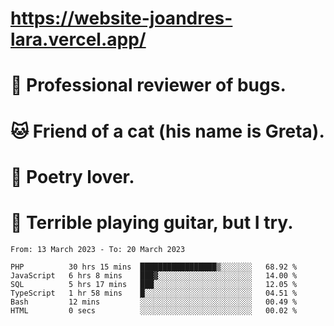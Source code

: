 # https://website-joandres-lara.vercel.app/
# 🐛 Professional reviewer of bugs.
# 🐱 Friend of a cat (his name is Greta).
# 📜 Poetry lover.
# 🎸 Terrible playing guitar, but I try.

<!--START_SECTION:waka-->

```text
From: 13 March 2023 - To: 20 March 2023

PHP          30 hrs 15 mins  █████████████████▒░░░░░░░   68.92 %
JavaScript   6 hrs 8 mins    ███▓░░░░░░░░░░░░░░░░░░░░░   14.00 %
SQL          5 hrs 17 mins   ███░░░░░░░░░░░░░░░░░░░░░░   12.05 %
TypeScript   1 hr 58 mins    █░░░░░░░░░░░░░░░░░░░░░░░░   04.51 %
Bash         12 mins         ░░░░░░░░░░░░░░░░░░░░░░░░░   00.49 %
HTML         0 secs          ░░░░░░░░░░░░░░░░░░░░░░░░░   00.02 %
```

<!--END_SECTION:waka-->
